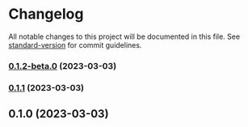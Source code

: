 # Changelog

All notable changes to this project will be documented in this file. See [standard-version](https://github.com/conventional-changelog/standard-version) for commit guidelines.

### [0.1.2-beta.0](https://github.com/Moonlightjs/common/compare/v0.1.1...v0.1.2-beta.0) (2023-03-03)

### [0.1.1](https://github.com/Moonlightjs/common/compare/v0.1.0...v0.1.1) (2023-03-03)

## 0.1.0 (2023-03-03)
